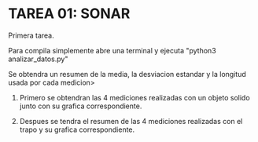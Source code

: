 # TAREA 01: SONAR
Primera tarea.

Para compila simplemente abre una terminal y ejecuta "python3 analizar_datos.py"

Se obtendra un resumen de la media, la desviacion estandar y la longitud usada por cada medicion>

  1. Primero se obtendran las 4 mediciones realizadas con un objeto solido junto con su grafica correspondiente.

  2. Despues se tendra el resumen de las 4 mediciones realizadas con el trapo y su grafica correspondiente.
